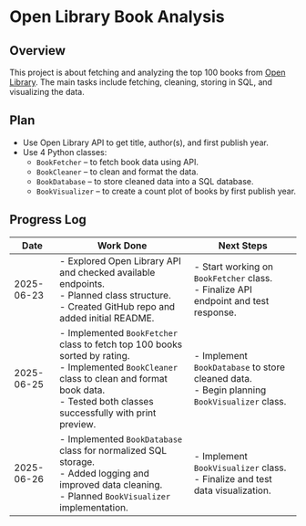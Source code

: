 # Open Library Book Analysis

## Overview

This project is about fetching and analyzing the top 100 books from [Open Library](https://openlibrary.org). The main tasks include fetching, cleaning, storing in SQL, and visualizing the data.

## Plan

- Use Open Library API to get title, author(s), and first publish year.
- Use 4 Python classes:
  - `BookFetcher` – to fetch book data using API.
  - `BookCleaner` – to clean and format the data.
  - `BookDatabase` – to store cleaned data into a SQL database.
  - `BookVisualizer` – to create a count plot of books by first publish year.

## Progress Log

| Date       | Work Done                                                                                             | Next Steps                                                        |
|------------|--------------------------------------------------------------------------------------------------------|-------------------------------------------------------------------|
| 2025-06-23 | - Explored Open Library API and checked available endpoints. <br> - Planned class structure. <br> - Created GitHub repo and added initial README. | - Start working on `BookFetcher` class. <br> - Finalize API endpoint and test response. |
| 2025-06-25 | - Implemented `BookFetcher` class to fetch top 100 books sorted by rating.<br> - Implemented `BookCleaner` class to clean and format book data.<br> - Tested both classes successfully with print preview. | - Implement `BookDatabase` to store cleaned data.<br> - Begin planning `BookVisualizer` class. |
| 2025-06-26 | - Implemented `BookDatabase` class for normalized SQL storage.<br> - Added logging and improved data cleaning.<br> - Planned `BookVisualizer` implementation. | - Implement `BookVisualizer` class.<br> - Finalize and test data visualization. |
